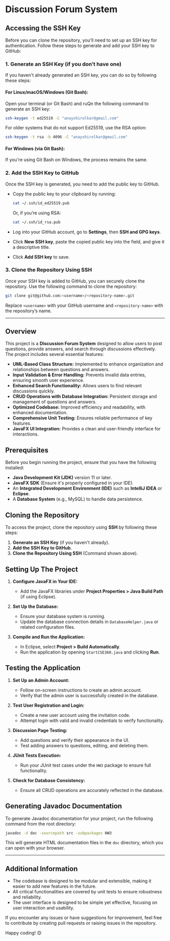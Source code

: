 # Discussion Forum System

## Accessing the SSH Key

Before you can clone the repository, you'll need to set up an SSH key for authentication. Follow these steps to generate and add your SSH key to GitHub:

### 1. **Generate an SSH Key (if you don’t have one)**

If you haven't already generated an SSH key, you can do so by following these steps:

#### For Linux/macOS/Windows (Git Bash):
Open your terminal (or Git Bash) and ruQn the following command to generate an SSH key:

```bash
ssh-keygen -t ed25519 -C "anayshirolkar@gmail.com"
```

For older systems that do not support Ed25519, use the RSA option:

```bash
ssh-keygen -t rsa -b 4096 -C "anayshirolkar@gmail.com"
```

#### For Windows (via Git Bash):
If you're using Git Bash on Windows, the process remains the same.

### 2. **Add the SSH Key to GitHub**

Once the SSH key is generated, you need to add the public key to GitHub.

- Copy the public key to your clipboard by running:
  ```bash
  cat ~/.ssh/id_ed25519.pub
  ```
  Or, if you’re using RSA:
  ```bash
  cat ~/.ssh/id_rsa.pub
  ```

- Log into your GitHub account, go to **Settings**, then **SSH and GPG keys**.
- Click **New SSH key**, paste the copied public key into the field, and give it a descriptive title.
- Click **Add SSH key** to save.

### 3. **Clone the Repository Using SSH**

Once your SSH key is added to GitHub, you can securely clone the repository. Use the following command to clone the repository:

```bash
git clone git@github.com:<username>/<repository-name>.git
```

Replace `<username>` with your GitHub username and `<repository-name>` with the repository’s name.

---

## Overview

This project is a **Discussion Forum System** designed to allow users to post questions, provide answers, and search through discussions effectively. The project includes several essential features:

- **UML-Based Class Structure:** Implemented to enhance organization and relationships between questions and answers.
- **Input Validation & Error Handling:** Prevents invalid data entries, ensuring smooth user experience.
- **Enhanced Search Functionality:** Allows users to find relevant discussions quickly.
- **CRUD Operations with Database Integration:** Persistent storage and management of questions and answers.
- **Optimized Codebase:** Improved efficiency and readability, with enhanced documentation.
- **Comprehensive Unit Testing:** Ensures reliable performance of key features.
- **JavaFX UI Integration:** Provides a clean and user-friendly interface for interactions.

## Prerequisites

Before you begin running the project, ensure that you have the following installed:

- **Java Development Kit (JDK)** version 11 or later.
- **JavaFX SDK** (Ensure it's properly configured in your IDE).
- An **Integrated Development Environment (IDE)** such as **IntelliJ IDEA** or **Eclipse**.
- A **Database System** (e.g., MySQL) to handle data persistence.

## Cloning the Repository

To access the project, clone the repository using **SSH** by following these steps:

1. **Generate an SSH Key** (if you haven't already).
2. **Add the SSH Key to GitHub**.
3. **Clone the Repository Using SSH** (Command shown above).

## Setting Up The Project

1. **Configure JavaFX in Your IDE:**
   - Add the JavaFX libraries under **Project Properties > Java Build Path** (if using Eclipse).

2. **Set Up the Database:**
   - Ensure your database system is running.
   - Update the database connection details in `DatabaseHelper.java` or related configuration files.

3. **Compile and Run the Application:**
   - In Eclipse, select **Project > Build Automatically**.
   - Run the application by opening `StartCSE360.java` and clicking **Run**.

## Testing the Application

1. **Set Up an Admin Account:**
   - Follow on-screen instructions to create an admin account.
   - Verify that the admin user is successfully created in the database.

2. **Test User Registration and Login:**
   - Create a new user account using the invitation code.
   - Attempt login with valid and invalid credentials to verify functionality.

3. **Discussion Page Testing:**
   - Add questions and verify their appearance in the UI.
   - Test adding answers to questions, editing, and deleting them.

4. **JUnit Tests Execution:**
   - Run your JUnit test cases under the `HW3` package to ensure full functionality.

5. **Check for Database Consistency:**
   - Ensure all CRUD operations are accurately reflected in the database.

## Generating Javadoc Documentation

To generate Javadoc documentation for your project, run the following command from the root directory:

```bash
javadoc -d doc -sourcepath src -subpackages HW3
```

This will generate HTML documentation files in the `doc` directory, which you can open with your browser.

---

## Additional Information

- The codebase is designed to be modular and extensible, making it easier to add new features in the future.
- All critical functionalities are covered by unit tests to ensure robustness and reliability.
- The user interface is designed to be simple yet effective, focusing on user interaction and usability.

If you encounter any issues or have suggestions for improvement, feel free to contribute by creating pull requests or raising issues in the repository.

Happy coding! 😊
